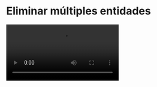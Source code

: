 # Eliminar múltiples entidades

<video controls>
    <source src="https://digi21.blob.core.windows.net/videos-ayuda/desarrollo/25.%20Eliminar%20multiples%20entidades.mp4" type="video/mp4">
</video>

